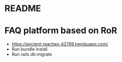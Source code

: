 # README

# FAQ platform based on RoR
* https://ancient-reaches-42789.herokuapp.com/
* Run bundle install
* Run rails db:migrate
